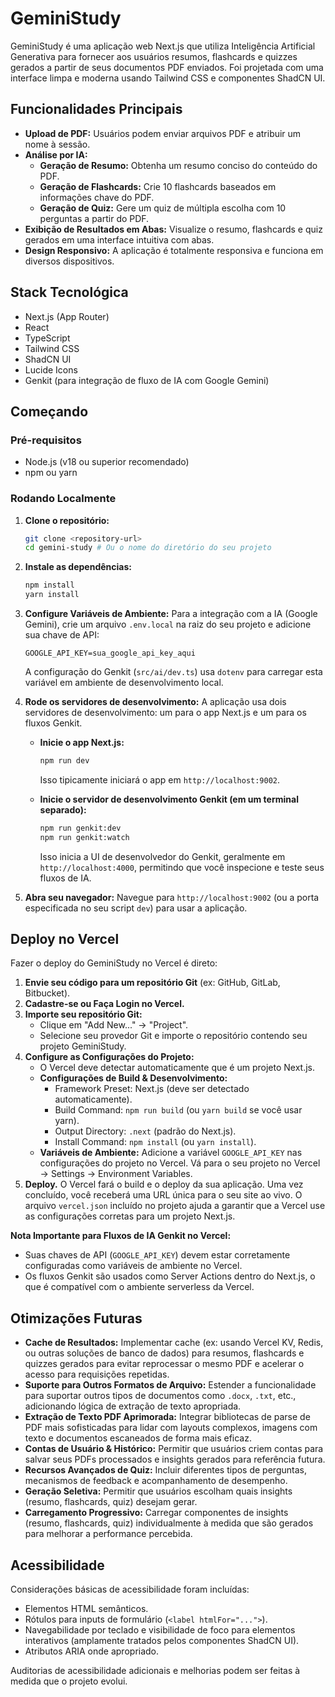 # GeminiStudy

GeminiStudy é uma aplicação web Next.js que utiliza Inteligência Artificial Generativa para fornecer aos usuários resumos, flashcards e quizzes gerados a partir de seus documentos PDF enviados. Foi projetada com uma interface limpa e moderna usando Tailwind CSS e componentes ShadCN UI.

## Funcionalidades Principais

-   **Upload de PDF:** Usuários podem enviar arquivos PDF e atribuir um nome à sessão.
-   **Análise por IA:**
    -   **Geração de Resumo:** Obtenha um resumo conciso do conteúdo do PDF.
    -   **Geração de Flashcards:** Crie 10 flashcards baseados em informações chave do PDF.
    -   **Geração de Quiz:** Gere um quiz de múltipla escolha com 10 perguntas a partir do PDF.
-   **Exibição de Resultados em Abas:** Visualize o resumo, flashcards e quiz gerados em uma interface intuitiva com abas.
-   **Design Responsivo:** A aplicação é totalmente responsiva e funciona em diversos dispositivos.

## Stack Tecnológica

-   Next.js (App Router)
-   React
-   TypeScript
-   Tailwind CSS
-   ShadCN UI
-   Lucide Icons
-   Genkit (para integração de fluxo de IA com Google Gemini)

## Começando

### Pré-requisitos

-   Node.js (v18 ou superior recomendado)
-   npm ou yarn

### Rodando Localmente

1.  **Clone o repositório:**
    ```bash
    git clone <repository-url>
    cd gemini-study # Ou o nome do diretório do seu projeto
    ```

2.  **Instale as dependências:**
    ```bash
    npm install
    yarn install
    ```

3.  **Configure Variáveis de Ambiente:**
    Para a integração com a IA (Google Gemini), crie um arquivo `.env.local` na raiz do seu projeto e adicione sua chave de API:
    ```
    GOOGLE_API_KEY=sua_google_api_key_aqui
    ```
    A configuração do Genkit (`src/ai/dev.ts`) usa `dotenv` para carregar esta variável em ambiente de desenvolvimento local.

4.  **Rode os servidores de desenvolvimento:**
    A aplicação usa dois servidores de desenvolvimento: um para o app Next.js e um para os fluxos Genkit.

    -   **Inicie o app Next.js:**
        ```bash
        npm run dev
        ```
        Isso tipicamente iniciará o app em `http://localhost:9002`.

    -   **Inicie o servidor de desenvolvimento Genkit (em um terminal separado):**
        ```bash
        npm run genkit:dev
        npm run genkit:watch
        ```
        Isso inicia a UI de desenvolvedor do Genkit, geralmente em `http://localhost:4000`, permitindo que você inspecione e teste seus fluxos de IA.

5.  **Abra seu navegador:**
    Navegue para `http://localhost:9002` (ou a porta especificada no seu script `dev`) para usar a aplicação.

## Deploy no Vercel

Fazer o deploy do GeminiStudy no Vercel é direto:

1.  **Envie seu código para um repositório Git** (ex: GitHub, GitLab, Bitbucket).
2.  **Cadastre-se ou Faça Login no Vercel.**
3.  **Importe seu repositório Git:**
    -   Clique em "Add New..." -> "Project".
    -   Selecione seu provedor Git e importe o repositório contendo seu projeto GeminiStudy.
4.  **Configure as Configurações do Projeto:**
    -   O Vercel deve detectar automaticamente que é um projeto Next.js.
    -   **Configurações de Build & Desenvolvimento:**
        -   Framework Preset: Next.js (deve ser detectado automaticamente).
        -   Build Command: `npm run build` (ou `yarn build` se você usar yarn).
        -   Output Directory: `.next` (padrão do Next.js).
        -   Install Command: `npm install` (ou `yarn install`).
    -   **Variáveis de Ambiente:** Adicione a variável `GOOGLE_API_KEY` nas configurações do projeto no Vercel. Vá para o seu projeto no Vercel -> Settings -> Environment Variables.
5.  **Deploy.**
    O Vercel fará o build e o deploy da sua aplicação. Uma vez concluído, você receberá uma URL única para o seu site ao vivo. O arquivo `vercel.json` incluído no projeto ajuda a garantir que a Vercel use as configurações corretas para um projeto Next.js.

**Nota Importante para Fluxos de IA Genkit no Vercel:**
- Suas chaves de API (`GOOGLE_API_KEY`) devem estar corretamente configuradas como variáveis de ambiente no Vercel.
- Os fluxos Genkit são usados como Server Actions dentro do Next.js, o que é compatível com o ambiente serverless da Vercel.

## Otimizações Futuras

-   **Cache de Resultados:** Implementar cache (ex: usando Vercel KV, Redis, ou outras soluções de banco de dados) para resumos, flashcards e quizzes gerados para evitar reprocessar o mesmo PDF e acelerar o acesso para requisições repetidas.
-   **Suporte para Outros Formatos de Arquivo:** Estender a funcionalidade para suportar outros tipos de documentos como `.docx`, `.txt`, etc., adicionando lógica de extração de texto apropriada.
-   **Extração de Texto PDF Aprimorada:** Integrar bibliotecas de parse de PDF mais sofisticadas para lidar com layouts complexos, imagens com texto e documentos escaneados de forma mais eficaz.
-   **Contas de Usuário & Histórico:** Permitir que usuários criem contas para salvar seus PDFs processados e insights gerados para referência futura.
-   **Recursos Avançados de Quiz:** Incluir diferentes tipos de perguntas, mecanismos de feedback e acompanhamento de desempenho.
-   **Geração Seletiva:** Permitir que usuários escolham quais insights (resumo, flashcards, quiz) desejam gerar.
-   **Carregamento Progressivo:** Carregar componentes de insights (resumo, flashcards, quiz) individualmente à medida que são gerados para melhorar a performance percebida.

## Acessibilidade

Considerações básicas de acessibilidade foram incluídas:
-   Elementos HTML semânticos.
-   Rótulos para inputs de formulário (`<label htmlFor="...">`).
-   Navegabilidade por teclado e visibilidade de foco para elementos interativos (amplamente tratados pelos componentes ShadCN UI).
-   Atributos ARIA onde apropriado.

Auditorias de acessibilidade adicionais e melhorias podem ser feitas à medida que o projeto evolui.
